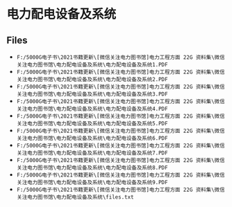 # 电力配电设备及系统

## Files

- `F:/5000G电子书\2021书籍更新\[微信关注电力图书馆]电力工程方面 22G 资料集\微信关注电力图书馆\电力配电设备及系统\电力配电设备及系统1.PDF`
- `F:/5000G电子书\2021书籍更新\[微信关注电力图书馆]电力工程方面 22G 资料集\微信关注电力图书馆\电力配电设备及系统\电力配电设备及系统2.PDF`
- `F:/5000G电子书\2021书籍更新\[微信关注电力图书馆]电力工程方面 22G 资料集\微信关注电力图书馆\电力配电设备及系统\电力配电设备及系统3.PDF`
- `F:/5000G电子书\2021书籍更新\[微信关注电力图书馆]电力工程方面 22G 资料集\微信关注电力图书馆\电力配电设备及系统\电力配电设备及系统4.PDF`
- `F:/5000G电子书\2021书籍更新\[微信关注电力图书馆]电力工程方面 22G 资料集\微信关注电力图书馆\电力配电设备及系统\电力配电设备及系统5.PDF`
- `F:/5000G电子书\2021书籍更新\[微信关注电力图书馆]电力工程方面 22G 资料集\微信关注电力图书馆\电力配电设备及系统\电力配电设备及系统6.PDF`
- `F:/5000G电子书\2021书籍更新\[微信关注电力图书馆]电力工程方面 22G 资料集\微信关注电力图书馆\电力配电设备及系统\电力配电设备及系统7.PDF`
- `F:/5000G电子书\2021书籍更新\[微信关注电力图书馆]电力工程方面 22G 资料集\微信关注电力图书馆\电力配电设备及系统\电力配电设备及系统8.PDF`
- `F:/5000G电子书\2021书籍更新\[微信关注电力图书馆]电力工程方面 22G 资料集\微信关注电力图书馆\电力配电设备及系统\电力配电设备及系统9.PDF`
- `F:/5000G电子书\2021书籍更新\[微信关注电力图书馆]电力工程方面 22G 资料集\微信关注电力图书馆\电力配电设备及系统\files.txt`
